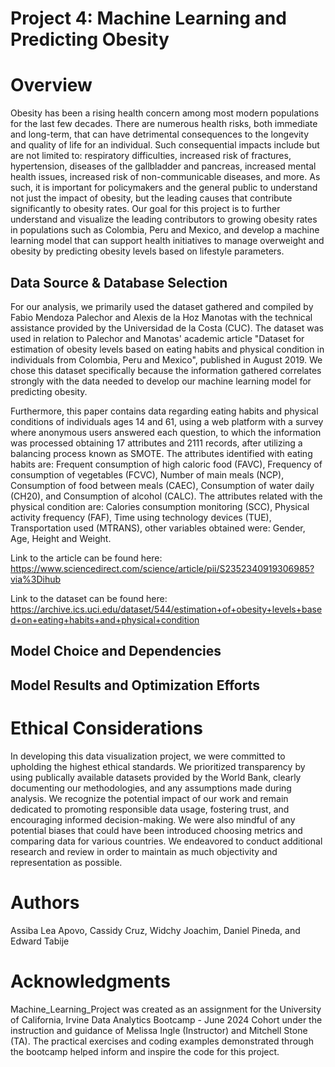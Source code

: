# Project 4: Machine Learning and Predicting Obesity

# Overview
Obesity has been a rising health concern among most modern populations for the last few decades. There are numerous health risks, both  immediate and long-term, that can have detrimental consequences to the longevity and quality of life for an individual. Such consequential impacts include but are not limited to: respiratory difficulties, increased risk of fractures, hypertension, diseases of the gallbladder and pancreas, increased mental health issues, increased risk of non-communicable diseases, and more. As such, it is important for policymakers and the general public to understand not just the impact of obesity, but the leading causes that contribute significantly to obesity rates. Our goal for this project is to further understand and visualize the leading contributors to growing obesity rates in populations such as Colombia, Peru and Mexico, and develop a machine learning model that can support health initiatives to manage overweight and obesity by predicting obesity levels based on lifestyle parameters.  

## Data Source & Database Selection
For our analysis, we primarily used the dataset gathered and compiled by Fabio Mendoza Palechor and Alexis de la Hoz Manotas with the technical assistance provided by the Universidad de la Costa (CUC). The dataset was used in relation to Palechor and Manotas' academic article "Dataset for estimation of obesity levels based on eating habits and physical condition in individuals from Colombia, Peru and Mexico", published in August 2019. We chose this dataset specifically because the information gathered correlates strongly with the data needed to develop our machine learning model for predicting obesity. 

Furthermore, this paper contains data regarding eating habits and physical conditions of individuals ages 14 and 61, using a web platform with a survey where anonymous users answered each question, to which the information was processed obtaining 17 attributes and 2111 records, after utilizing a balancing process known as SMOTE. The attributes identified with eating habits are: Frequent consumption of high caloric food (FAVC), Frequency of consumption of vegetables (FCVC), Number of main meals (NCP), Consumption of food between meals (CAEC), Consumption of water daily (CH20), and Consumption of alcohol (CALC). The attributes related with the physical condition are: Calories consumption monitoring (SCC), Physical activity frequency (FAF), Time using technology devices (TUE), Transportation used (MTRANS), other variables obtained were: Gender, Age, Height and Weight.

Link to the article can be found here: https://www.sciencedirect.com/science/article/pii/S2352340919306985?via%3Dihub

Link to the dataset can be found here: https://archive.ics.uci.edu/dataset/544/estimation+of+obesity+levels+based+on+eating+habits+and+physical+condition

## Model Choice and Dependencies


## Model Results and Optimization Efforts



# Ethical Considerations
In developing this data visualization project, we were committed to upholding the highest ethical standards. We prioritized transparency by using publically available datasets provided by the World Bank, clearly documenting our methodologies, and any assumptions made during analysis. We recognize the potential impact of our work and remain dedicated to promoting responsible data usage, fostering trust, and encouraging informed decision-making.  We were also mindful of any potential biases that could have been introduced choosing metrics and comparing data for various countries.  We endeavored to conduct additional research and review in order to maintain as much objectivity and representation as possible.

# Authors
Assiba Lea Apovo, Cassidy Cruz, Widchy Joachim, Daniel Pineda, and Edward Tabije

# Acknowledgments
Machine_Learning_Project was created as an assignment for the University of California, Irvine Data Analytics Bootcamp - June 2024 Cohort under the instruction and guidance of Melissa Ingle (Instructor) and Mitchell Stone (TA). The practical exercises and coding examples demonstrated through the bootcamp helped inform and inspire the code for this project.
